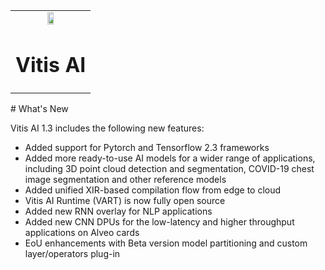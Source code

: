 ﻿<table class="sphinxhide">
 <tr>
   <td align="center"><img src="https://www.xilinx.com/content/dam/xilinx/imgs/press/media-kits/corporate/xilinx-logo.png" width="30%"/><h1>Vitis AI</h1>
   </td>
 </tr>

</table>
# What's New

Vitis AI 1.3 includes the following new features:

- Added support for Pytorch and Tensorflow 2.3 frameworks
- Added more ready-to-use AI models for a wider range of applications, including 3D point cloud detection and segmentation, COVID-19 chest image segmentation and other reference models
- Added unified XIR-based compilation flow from edge to cloud
- Vitis AI Runtime (VART) is now fully open source
- Added new RNN overlay for NLP applications
- Added new CNN DPUs for the low-latency and higher throughput applications on Alveo cards
- EoU enhancements with Beta version model partitioning and custom layer/operators plug-in
